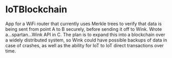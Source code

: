 # IoTBlockchain
App for a WiFi router that currently uses Merkle trees to verify that data is being sent from point A to B securely, before sending it off to Wink. Wrote a...spartan...Wink API in C. The plan is to expand this into a blockchain over a widely distributed system, so Wink could have possible backups of data in case of crashes, as well as the ability for IoT to IoT direct transactions over time.
